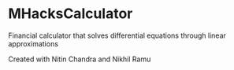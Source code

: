 MHacksCalculator
================

Financial calculator that solves differential equations through linear approximations

Created with Nitin Chandra and Nikhil Ramu
